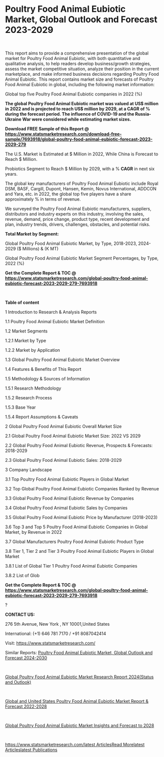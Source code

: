 <h1>Poultry Food Animal Eubiotic Market, Global Outlook and Forecast 2023-2029</h1><br/><p>This report aims to provide a comprehensive presentation of the global market for Poultry Food Animal Eubiotic, with both quantitative and qualitative analysis, to help readers develop business/growth strategies, assess the market competitive situation, analyze their position in the current marketplace, and make informed business decisions regarding Poultry Food Animal Eubiotic. This report contains market size and forecasts of Poultry Food Animal Eubiotic in global, including the following market information:</p>
 
 
 
 <p>Global top five Poultry Food Animal Eubiotic companies in 2022 (%)</p>
 
 
 
 <p><strong>The global Poultry Food Animal Eubiotic market was valued at US$ million in 2022 and is projected to reach US$ million by 2029, at a <strong>CAGR</strong> of % during the forecast period. The influence of COVID-19 and the Russia-Ukraine War were considered while estimating market sizes.</strong></p>
 
 
 
 <p><strong>Download FREE Sample of this Report @ <a href="https://www.statsmarketresearch.com/download-free-sample/7693918/global-poultry-food-animal-eubiotic-forecast-2023-2029-279">https://www.statsmarketresearch.com/download-free-sample/7693918/global-poultry-food-animal-eubiotic-forecast-2023-2029-279</a></strong></p>
 
 
 
 <p>The U.S. Market is Estimated at $ Million in 2022, While China is Forecast to Reach $ Million.</p>
 
 
 
 <p>Probiotics Segment to Reach $ Million by 2029, with a % <strong>CAGR</strong> in next six years.</p>
 
 
 
 <p>The global key manufacturers of Poultry Food Animal Eubiotic include Royal DSM, BASF, Cargill, Dupont, Hansen, Kemin, Novus International, ADDCON and Yara, etc. in 2022, the global top five players have a share approximately % in terms of revenue.</p>
 
 
 
 <p>We surveyed the Poultry Food Animal Eubiotic manufacturers, suppliers, distributors and industry experts on this industry, involving the sales, revenue, demand, price change, product type, recent development and plan, industry trends, drivers, challenges, obstacles, and potential risks.</p>
 
 
 
 <p><strong>Total Market by Segment:</strong></p>
 
 
 
 <p>Global Poultry Food Animal Eubiotic Market, by Type, 2018-2023, 2024-2029 ($ Millions) & (K MT)</p>
 
 
 
 <p>Global Poultry Food Animal Eubiotic Market Segment Percentages, by Type, 2022 (%)</p>
 
 
 
 <div><b>Get the Complete Report & TOC @ <a href="https://www.statsmarketresearch.com/global-poultry-food-animal-eubiotic-forecast-2023-2029-279-7693918">https://www.statsmarketresearch.com/global-poultry-food-animal-eubiotic-forecast-2023-2029-279-7693918</a></b></div>
 
 
 
 <p><br />
 
 <b>Table of content</b></p>
 
 
 
 <p>1 Introduction to Research & Analysis Reports<br />
 
 1.1 Poultry Food Animal Eubiotic Market Definition<br />
 
 1.2 Market Segments<br />
 
 1.2.1 Market by Type<br />
 
 1.2.2 Market by Application<br />
 
 1.3 Global Poultry Food Animal Eubiotic Market Overview<br />
 
 1.4 Features & Benefits of This Report<br />
 
 1.5 Methodology & Sources of Information<br />
 
 1.5.1 Research Methodology<br />
 
 1.5.2 Research Process<br />
 
 1.5.3 Base Year<br />
 
 1.5.4 Report Assumptions & Caveats<br />
 
 2 Global Poultry Food Animal Eubiotic Overall Market Size<br />
 
 2.1 Global Poultry Food Animal Eubiotic Market Size: 2022 VS 2029<br />
 
 2.2 Global Poultry Food Animal Eubiotic Revenue, Prospects & Forecasts: 2018-2029<br />
 
 2.3 Global Poultry Food Animal Eubiotic Sales: 2018-2029<br />
 
 3 Company Landscape<br />
 
 3.1 Top Poultry Food Animal Eubiotic Players in Global Market<br />
 
 3.2 Top Global Poultry Food Animal Eubiotic Companies Ranked by Revenue<br />
 
 3.3 Global Poultry Food Animal Eubiotic Revenue by Companies<br />
 
 3.4 Global Poultry Food Animal Eubiotic Sales by Companies<br />
 
 3.5 Global Poultry Food Animal Eubiotic Price by Manufacturer (2018-2023)<br />
 
 3.6 Top 3 and Top 5 Poultry Food Animal Eubiotic Companies in Global Market, by Revenue in 2022<br />
 
 3.7 Global Manufacturers Poultry Food Animal Eubiotic Product Type<br />
 
 3.8 Tier 1, Tier 2 and Tier 3 Poultry Food Animal Eubiotic Players in Global Market<br />
 
 3.8.1 List of Global Tier 1 Poultry Food Animal Eubiotic Companies<br />
 
 3.8.2 List of Glob</p>
 
 
 
 <div><b>Get the Complete Report & TOC @ <a href="https://www.statsmarketresearch.com/global-poultry-food-animal-eubiotic-forecast-2023-2029-279-7693918">https://www.statsmarketresearch.com/global-poultry-food-animal-eubiotic-forecast-2023-2029-279-7693918</a></b></div>
 
 
 
 <p>? </p>
 
 
 
 <p><b>CONTACT US:</b><br />
 
 276 5th Avenue, New York , NY 10001,United States<br />
 
 International: (+1) 646 781 7170 / +91 8087042414<br />
 
 Visit: <a href="https://www.statsmarketresearch.com/">https://www.statsmarketresearch.com/</a><br />
 
 Similar Reports: <a href="https://www.statsmarketresearch.com/global-poultry-food-animal-eubiotic-forecast-2023-2029-279-7693918">Poultry Food Animal Eubiotic Market, Global Outlook and Forecast 2024-2030</a><br />
 
 <br />
 
 <a href="https://www.statsmarketresearch.com/global-poultry-food-animal-eubiotic-forecast-2023-2029-279-7693918">Global Poultry Food Animal Eubiotic Market Research Report 2024(Status and Outlook)</a><br />
 
 <br />
 
 <a href="https://www.statsmarketresearch.com/global-poultry-food-animal-eubiotic-forecast-2023-2029-279-7693918">Global and United States Poultry Food Animal Eubiotic Market Report & Forecast 2022-2028</a><br />
 
 <br />
 
 <a href="https://www.statsmarketresearch.com/global-poultry-food-animal-eubiotic-forecast-2023-2029-279-7693918">Global Poultry Food Animal Eubiotic Market Insights and Forecast to 2028</a><br />
 
 <br />
 
 <a href="https://gyeongbokgung.com">https://www.statsmarketresearch.com/</a><a href="https://hallyeomaritime.com">latest Articles</a><a href="https://jingwansa.com">Read More</a><a href="https://nguoiviet.jp/">latest Articles</a><a href="https://www.intelmarketresearch.com/">latest Publications</a></p>